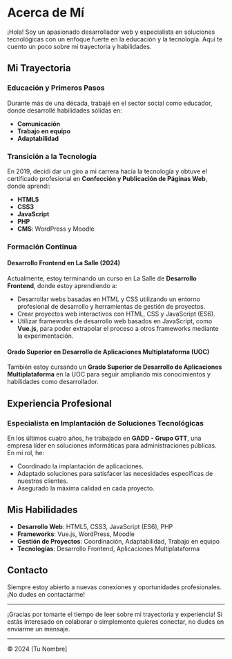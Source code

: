 # Acerca de Mí

¡Hola! Soy un apasionado desarrollador web y especialista en soluciones tecnológicas con un enfoque fuerte en la educación y la tecnología. Aquí te cuento un poco sobre mi trayectoria y habilidades.

## Mi Trayectoria

### Educación y Primeros Pasos

Durante más de una década, trabajé en el sector social como educador, donde desarrollé habilidades sólidas en:
- **Comunicación**
- **Trabajo en equipo**
- **Adaptabilidad**

### Transición a la Tecnología

En 2019, decidí dar un giro a mi carrera hacia la tecnología y obtuve el certificado profesional en **Confección y Publicación de Páginas Web**, donde aprendí:
- **HTML5**
- **CSS3**
- **JavaScript**
- **PHP**
- **CMS**: WordPress y Moodle

### Formación Continua

#### Desarrollo Frontend en La Salle (2024)

Actualmente, estoy terminando un curso en La Salle de **Desarrollo Frontend**, donde estoy aprendiendo a:
- Desarrollar webs basadas en HTML y CSS utilizando un entorno profesional de desarrollo y herramientas de gestión de proyectos.
- Crear proyectos web interactivos con HTML, CSS y JavaScript (ES6).
- Utilizar frameworks de desarrollo web basados en JavaScript, como **Vue.js**, para poder extrapolar el proceso a otros frameworks mediante la experimentación.

#### Grado Superior en Desarrollo de Aplicaciones Multiplataforma (UOC)

También estoy cursando un **Grado Superior de Desarrollo de Aplicaciones Multiplataforma** en la UOC para seguir ampliando mis conocimientos y habilidades como desarrollador.

## Experiencia Profesional

### Especialista en Implantación de Soluciones Tecnológicas

En los últimos cuatro años, he trabajado en **GADD - Grupo GTT**, una empresa líder en soluciones informáticas para administraciones públicas. En mi rol, he:
- Coordinado la implantación de aplicaciones.
- Adaptado soluciones para satisfacer las necesidades específicas de nuestros clientes.
- Asegurado la máxima calidad en cada proyecto.

## Mis Habilidades

- **Desarrollo Web**: HTML5, CSS3, JavaScript (ES6), PHP
- **Frameworks**: Vue.js, WordPress, Moodle
- **Gestión de Proyectos**: Coordinación, Adaptabilidad, Trabajo en equipo
- **Tecnologías**: Desarrollo Frontend, Aplicaciones Multiplataforma

## Contacto

Siempre estoy abierto a nuevas conexiones y oportunidades profesionales. ¡No dudes en contactarme!

---

¡Gracias por tomarte el tiempo de leer sobre mi trayectoria y experiencia! Si estás interesado en colaborar o simplemente quieres conectar, no dudes en enviarme un mensaje.

---

© 2024 [Tu Nombre]

